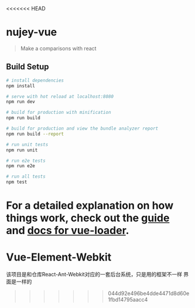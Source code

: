 <<<<<<< HEAD
# nujey-vue

> Make a comparisons with react

## Build Setup

``` bash
# install dependencies
npm install

# serve with hot reload at localhost:8080
npm run dev

# build for production with minification
npm run build

# build for production and view the bundle analyzer report
npm run build --report

# run unit tests
npm run unit

# run e2e tests
npm run e2e

# run all tests
npm test
```

For a detailed explanation on how things work, check out the [guide](http://vuejs-templates.github.io/webpack/) and [docs for vue-loader](http://vuejs.github.io/vue-loader).
=======
# Vue-Element-Webkit
该项目是和仓库React-Ant-Webkit对应的一套后台系统，只是用的框架不一样 界面是一样的
>>>>>>> 044d92e496be4dde4471d8d60e1fbd14795aacc4
